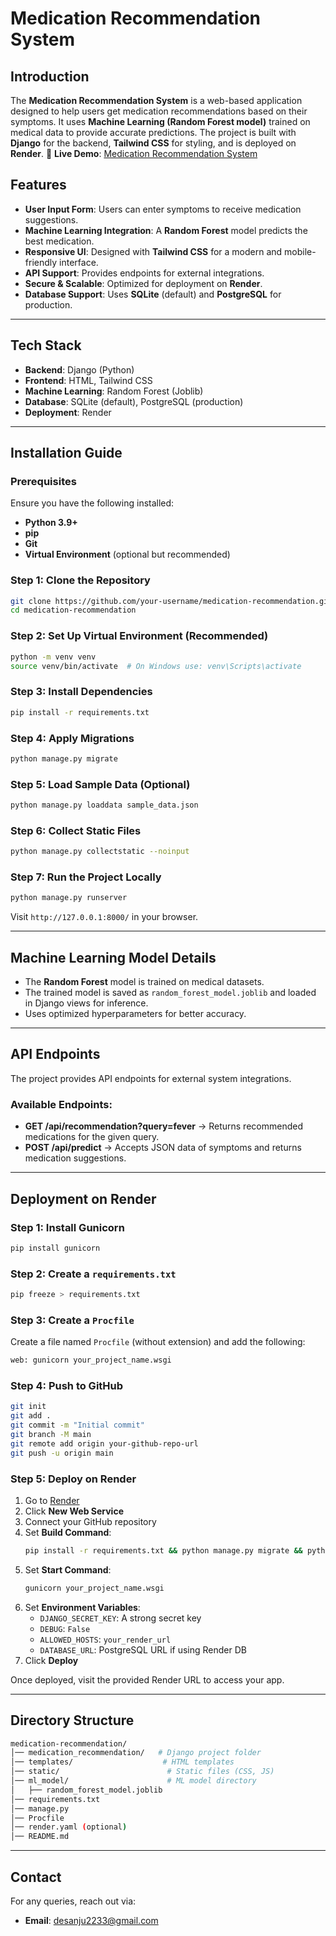 # Medication Recommendation System

## Introduction
The **Medication Recommendation System** is a web-based application designed to help users get medication recommendations based on their symptoms. It uses **Machine Learning (Random Forest model)** trained on medical data to provide accurate predictions. The project is built with **Django** for the backend, **Tailwind CSS** for styling, and is deployed on **Render**.
🔗 **Live Demo**: [Medication Recommendation System](https://medication-recommendation.onrender.com/home)

## Features
- **User Input Form**: Users can enter symptoms to receive medication suggestions.
- **Machine Learning Integration**: A **Random Forest** model predicts the best medication.
- **Responsive UI**: Designed with **Tailwind CSS** for a modern and mobile-friendly interface.
- **API Support**: Provides endpoints for external integrations.
- **Secure & Scalable**: Optimized for deployment on **Render**.
- **Database Support**: Uses **SQLite** (default) and **PostgreSQL** for production.

---

## Tech Stack
- **Backend**: Django (Python)
- **Frontend**: HTML, Tailwind CSS
- **Machine Learning**: Random Forest (Joblib)
- **Database**: SQLite (default), PostgreSQL (production)
- **Deployment**: Render

---

## Installation Guide

### Prerequisites
Ensure you have the following installed:
- **Python 3.9+**
- **pip**
- **Git**
- **Virtual Environment** (optional but recommended)

### Step 1: Clone the Repository
```sh
git clone https://github.com/your-username/medication-recommendation.git
cd medication-recommendation
```

### Step 2: Set Up Virtual Environment (Recommended)
```sh
python -m venv venv
source venv/bin/activate  # On Windows use: venv\Scripts\activate
```

### Step 3: Install Dependencies
```sh
pip install -r requirements.txt
```

### Step 4: Apply Migrations
```sh
python manage.py migrate
```

### Step 5: Load Sample Data (Optional)
```sh
python manage.py loaddata sample_data.json
```

### Step 6: Collect Static Files
```sh
python manage.py collectstatic --noinput
```

### Step 7: Run the Project Locally
```sh
python manage.py runserver
```
Visit `http://127.0.0.1:8000/` in your browser.

---

## Machine Learning Model Details
- The **Random Forest** model is trained on medical datasets.
- The trained model is saved as `random_forest_model.joblib` and loaded in Django views for inference.
- Uses optimized hyperparameters for better accuracy.

---

## API Endpoints
The project provides API endpoints for external system integrations.

### Available Endpoints:
- **GET /api/recommendation?query=fever** → Returns recommended medications for the given query.
- **POST /api/predict** → Accepts JSON data of symptoms and returns medication suggestions.

---

## Deployment on Render

### Step 1: Install Gunicorn
```sh
pip install gunicorn
```

### Step 2: Create a `requirements.txt`
```sh
pip freeze > requirements.txt
```

### Step 3: Create a `Procfile`
Create a file named `Procfile` (without extension) and add the following:
```sh
web: gunicorn your_project_name.wsgi
```

### Step 4: Push to GitHub
```sh
git init
git add .
git commit -m "Initial commit"
git branch -M main
git remote add origin your-github-repo-url
git push -u origin main
```

### Step 5: Deploy on Render
1. Go to [Render](https://render.com/)
2. Click **New Web Service**
3. Connect your GitHub repository
4. Set **Build Command**:
   ```sh
   pip install -r requirements.txt && python manage.py migrate && python manage.py collectstatic --noinput
   ```
5. Set **Start Command**:
   ```sh
   gunicorn your_project_name.wsgi
   ```
6. Set **Environment Variables**:
   - `DJANGO_SECRET_KEY`: A strong secret key
   - `DEBUG`: `False`
   - `ALLOWED_HOSTS`: `your_render_url`
   - `DATABASE_URL`: PostgreSQL URL if using Render DB
7. Click **Deploy**

Once deployed, visit the provided Render URL to access your app.

---

## Directory Structure
```sh
medication-recommendation/
│── medication_recommendation/   # Django project folder
│── templates/                    # HTML templates
│── static/                        # Static files (CSS, JS)
│── ml_model/                      # ML model directory
│   ├── random_forest_model.joblib
│── requirements.txt
│── manage.py
│── Procfile
│── render.yaml (optional)
│── README.md
```

---

## Contact
For any queries, reach out via:
- **Email**: desanju2233@gmail.com
